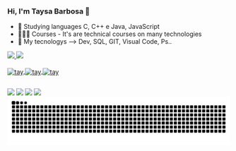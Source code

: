 ### Hi, I'm Taysa Barbosa 👋

- 🌱 Studying languages C, C++ e Java, JavaScript
- 👨🏼‍🏫 Courses - It's are technical courses on many technologies
- 👯 My tecnologys --> Dev, SQL, GIT, Visual Code, Ps..

 <div>
  <a href="https://github.com/taysabarbosa">
  <img height="180em" src="https://github-readme-stats.vercel.app/api?username=taysabarbosa&show_icons=true&theme=tokyonight&include_all_commits=true&count_private=true"/>
  <img height="140em" src="https://github-readme-stats.vercel.app/api/top-langs/?username=taysabarbosa&layout=compact&langs_count=7&theme=tokyonight"/>
</div>
  
  <div style="display: inline_block"><br>
    
  <img align="center" alt="tay" height="30" width="40" src="https://cdn.jsdelivr.net/gh/devicons/devicon/icons/javascript/javascript-original.svg">
  <img align="center" alt="tay" height="30" width="40" src="https://cdn.jsdelivr.net/gh/devicons/devicon/icons/git/git-original.svg">
  <img align="center" alt="tay" height="30" width="40" src="https://cdn.jsdelivr.net/gh/devicons/devicon/icons/visualstudio/visualstudio-plain.svg">
 
  </div>
  
  ##
  
  <div> 
 
  <a href="https://instagram.com/b.taysa" target="_blank"><img src="https://img.shields.io/badge/-Instagram-%23E4405F?style=for-the-badge&logo=instagram&logoColor=white" target="_blank"></a>
 <a href="https://discord.gg/pDbY76q8Qf" target="_blank"><img src="https://img.shields.io/badge/Discord-7289DA?style=for-the-badge&logo=discord&logoColor=white" target="_blank"></a> 
  <a href = "mailto:taysabarbosa2015@gmail.com"><img src="https://img.shields.io/badge/-Gmail-%23333?style=for-the-badge&logo=gmail&logoColor=white" target="_blank"></a>
  <a href="https://www.linkedin.com/in/taysa-santos-341530153/" target="_blank"><img src="https://img.shields.io/badge/-LinkedIn-%230077B5?style=for-the-badge&logo=linkedin&logoColor=white" target="_blank"></a> 
  ![Snake animation](https://github.com/taysabarbosa/taysabarbosa/blob/output/github-contribution-grid-snake.svg)
 </div>
